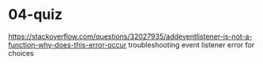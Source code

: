 # 04-quiz

https://stackoverflow.com/questions/32027935/addeventlistener-is-not-a-function-why-does-this-error-occur troubleshooting event listener error for choices